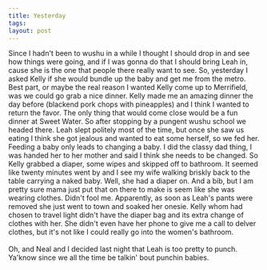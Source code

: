 ```yaml
---
title: Yesterday
tags: 
layout: post
---
```

Since I hadn't been to wushu in a while I thought I should drop in and see how things were going, and if I was gonna do that I should bring Leah in, cause she is the one that people there really want to see. So, yesterday I asked Kelly if she would bundle up the baby and get me from the metro.  Best part, or maybe the real reason I wanted Kelly come up to Merrifield, was we could go grab a nice dinner.  Kelly made me an amazing dinner the day before (blackend pork chops with pineapples) and I think I wanted to return the favor.  The only thing that would come close would be a fun dinner at Sweet Water.  So after stopping by a pungent wushu school we headed there.  Leah slept politely most of the time, but once she saw us eating I think she got jealous and wanted to eat some herself, so we fed her.  Feeding a baby only leads to changing a baby.  I did the classy dad thing, I was handed her to her mother and said I think she needs to be changed.  So Kelly grabbed a diaper, some wipes and skipped off to bathroom.  It seemed like twenty minutes went by and I see my wife walking briskly back to the table carrying a naked baby.  Well, she had a diaper on.  And a bib, but I am pretty sure mama just put that on there to make is seem like she was wearing clothes. Didn't fool me. Apparently, as  soon as Leah's pants were removed she just went to town and soaked her onesie.  Kelly whom had chosen to travel light didn't have the diaper bag and its extra change of clothes with her.  She didn't even have her phone to give me a call to delver clothes, but it's not like I could really go into the women's bathroom.  <br /><br />Oh, and Neal and I decided last night that Leah is too pretty to punch.  Ya'know since we all the time be talkin' bout punchin babies.
